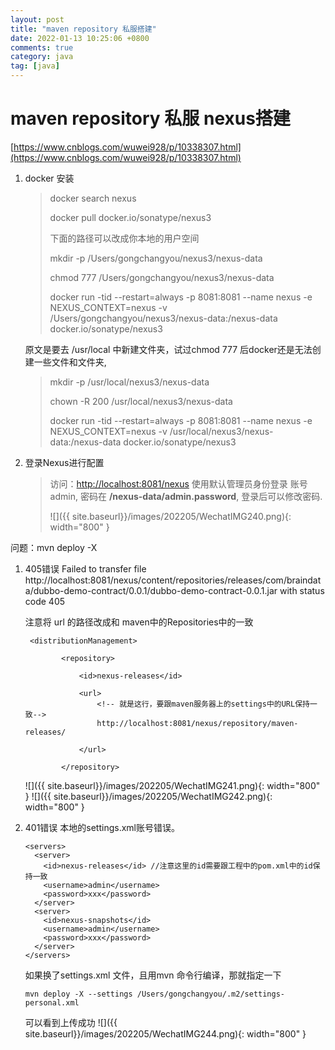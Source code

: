 ```yaml
---
layout: post
title: "maven repository 私服搭建"
date: 2022-01-13 10:25:06 +0800
comments: true
category: java
tag: [java]
---
```




#  maven repository 私服 nexus搭建

[https://www.cnblogs.com/wuwei928/p/10338307.html](https://www.cnblogs.com/wuwei928/p/10338307.html)



1. docker 安装

   > docker search nexus
   >
   > docker pull docker.io/sonatype/nexus3
   >
   > 下面的路径可以改成你本地的用户空间
   >
   > mkdir -p /Users/gongchangyou/nexus3/nexus-data 
   >
   > chmod 777 /Users/gongchangyou/nexus3/nexus-data
   >
   > docker run -tid --restart=always -p 8081:8081 --name nexus -e NEXUS_CONTEXT=nexus -v /Users/gongchangyou/nexus3/nexus-data:/nexus-data  docker.io/sonatype/nexus3

   原文是要去 /usr/local 中新建文件夹，试过chmod 777 后docker还是无法创建一些文件和文件夹,

   > mkdir -p /usr/local/nexus3/nexus-data
   >
   > chown -R 200 /usr/local/nexus3/nexus-data
   >
   > docker run -tid --restart=always -p 8081:8081 --name nexus -e NEXUS_CONTEXT=nexus -v /usr/local/nexus3/nexus-data:/nexus-data  docker.io/sonatype/nexus3

2. 登录Nexus进行配置

   > 访问：<http://localhost:8081/nexus>  使用默认管理员身份登录 账号admin, 密码在 **/nexus-data/admin.password**,  登录后可以修改密码.
   >
   >    ![]({{ site.baseurl}}/images/202205/WechatIMG240.png){: width="800" }


问题：mvn deploy -X

1. 405错误  Failed to transfer file http://localhost:8081/nexus/content/repositories/releases/com/braindata/dubbo-demo-contract/0.0.1/dubbo-demo-contract-0.0.1.jar with status code 405

    注意将 url 的路径改成和 maven中的Repositories中的一致

    ```
     <distributionManagement>

            <repository>

                <id>nexus-releases</id>

                <url>
                    <!-- 就是这行，要跟maven服务器上的settings中的URL保持一致-->
                    http://localhost:8081/nexus/repository/maven-releases/

                </url>

            </repository>
    ```
    ![]({{ site.baseurl}}/images/202205/WechatIMG241.png){: width="800" }
    ![]({{ site.baseurl}}/images/202205/WechatIMG242.png){: width="800" }

2. 401错误  本地的settings.xml账号错误。  

    ```
    <servers>
      <server>
        <id>nexus-releases</id> //注意这里的id需要跟工程中的pom.xml中的id保持一致
        <username>admin</username>
        <password>xxx</password>
      </server>
      <server>
        <id>nexus-snapshots</id>
        <username>admin</username>
        <password>xxx</password>
      </server>
    </servers>
    ```

	如果换了settings.xml 文件，且用mvn 命令行编译，那就指定一下
    ```
    mvn deploy -X --settings /Users/gongchangyou/.m2/settings-personal.xml
    ```
    可以看到上传成功
        ![]({{ site.baseurl}}/images/202205/WechatIMG244.png){: width="800" }